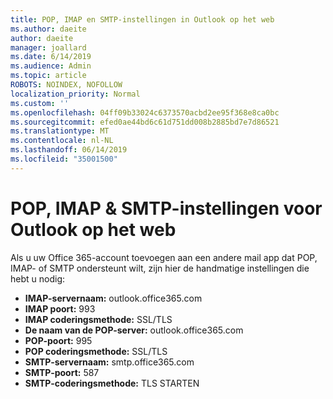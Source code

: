 ```yaml
---
title: POP, IMAP en SMTP-instellingen in Outlook op het web
ms.author: daeite
author: daeite
manager: joallard
ms.date: 6/14/2019
ms.audience: Admin
ms.topic: article
ROBOTS: NOINDEX, NOFOLLOW
localization_priority: Normal
ms.custom: ''
ms.openlocfilehash: 04ff09b33024c6373570acbd2ee95f368e8ca0bc
ms.sourcegitcommit: efed0ae44bd6c61d751dd008b2885bd7e7d86521
ms.translationtype: MT
ms.contentlocale: nl-NL
ms.lasthandoff: 06/14/2019
ms.locfileid: "35001500"
---
```

# <a name="pop-imap--smtp-settings-for-outlook-on-the-web"></a>POP, IMAP & SMTP-instellingen voor Outlook op het web

Als u uw Office 365-account toevoegen aan een andere mail app dat POP, IMAP- of SMTP ondersteunt wilt, zijn hier de handmatige instellingen die hebt u nodig:
  
- **IMAP-servernaam:** outlook.office365.com
- **IMAP poort:** 993
- **IMAP coderingsmethode:** SSL/TLS
- **De naam van de POP-server:** outlook.office365.com  
- **POP-poort:** 995  
- **POP coderingsmethode:** SSL/TLS  
- **SMTP-servernaam:** smtp.office365.com
- **SMTP-poort:** 587
- **SMTP-coderingsmethode:** TLS STARTEN